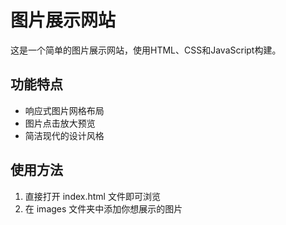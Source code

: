 # 图片展示网站

这是一个简单的图片展示网站，使用HTML、CSS和JavaScript构建。

## 功能特点
- 响应式图片网格布局
- 图片点击放大预览
- 简洁现代的设计风格

## 使用方法
1. 直接打开 index.html 文件即可浏览
2. 在 images 文件夹中添加你想展示的图片 